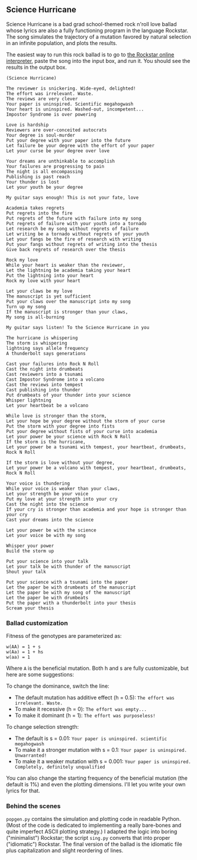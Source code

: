 ## Science Hurricane

Science Hurricane is a bad grad school-themed rock n'roll love ballad whose lyrics are also a fully functioning program in the language Rockstar. The song simulates the trajectory of a mutation favored by natural selection in an infinite population, and plots the results.

The easiest way to run this rock ballad is to go to [the Rockstar online interpreter](https://codewithrockstar.com/online), paste the song into the input box, and run it. You should see the results in the output box.

```
(Science Hurricane)

The reviewer is snickering. Wide-eyed, delighted!
The effort was irrelevant. Waste.
The reviews are very clever
Your paper is uninspired. Scientific megahogwash
Your heart is uninspired. Washed-out, incompetent...
Impostor Syndrome is over powering

Love is hardship
Reviewers are over-conceited autocrats
Your degree is soul-murder
Put your degree with your paper into the future
Let failure be your degree with the effort of your paper
Let your curse be your degree over love

Your dreams are unthinkable to accomplish
Your failures are progressing to pain
The night is all encompassing
Publishing is past reach
Your thunder is lost
Let your youth be your degree

My guitar says enough! This is not your fate, love

Academia takes regrets
Put regrets into the fire
Put regrets of the future with failure into my song
Put regrets of failure with your youth into a tornado
Let research be my song without regrets of failure
Let writing be a tornado without regrets of your youth
Let your fangs be the fire of research with writing
Put your fangs without regrets of writing into the thesis
Give back regrets of research over the thesis

Rock my love
While your heart is weaker than the reviewer,
Let the lightning be academia taking your heart
Put the lightning into your heart
Rock my love with your heart

Let your claws be my love
The manuscript is yet sufficient
Put your claws over the manuscript into my song
Turn up my song
If the manuscript is stronger than your claws,
My song is all-burning

My guitar says listen! To the Science Hurricane in you

The hurricane is whispering
The storm is whispering
lightning says allele frequency
A thunderbolt says generations

Cast your failures into Rock N Roll
Cast the night into drumbeats
Cast reviewers into a tsunami
Cast Impostor Syndrome into a volcano
Cast the reviews into tempest
Cast publishing into thunder
Put drumbeats of your thunder into your science
Whisper lightning
Let your heartbeat be a volcano

While love is stronger than the storm,
Let your hope be your degree without the storm of your curse
Put the storm with your degree into fists
Put your degree without fists of your curse into academia
Let your power be your science with Rock N Roll
If the storm is the hurricane,
Let your power be a tsunami with tempest, your heartbeat, drumbeats, Rock N Roll

If the storm is love without your degree,
Let your power be a volcano with tempest, your heartbeat, drumbeats, Rock N Roll

Your voice is thundering
While your voice is weaker than your claws,
Let your strength be your voice
Put my love at your strength into your cry
Cast the night into the science
If your cry is stronger than academia and your hope is stronger than your cry
Cast your dreams into the science

Let your power be with the science
Let your voice be with my song

Whisper your power
Build the storm up

Put your science into your talk
Let your talk be with thunder of the manuscript
Shout your talk

Put your science with a tsunami into the paper
Let the paper be with drumbeats of the manuscript
Let the paper be with my song of the manuscript
Let the paper be with drumbeats
Put the paper with a thunderbolt into your thesis
Scream your thesis
```

### Ballad customization

Fitness of the genotypes are parameterized as:

	w(AA) = 1 + s
	w(Aa) = 1 + hs
	w(aa) = 1
	
Where `A` is the beneficial mutation. Both h and s are fully customizable, but here are some suggestions:

To change the dominance, switch the line:

* The default mutation has additive effect (h = 0.5): `The effort was irrelevant. Waste.`
* To make it recessive (h = 0): `The effort was empty...`
* To make it dominant (h = 1): `The effort was purposeless!`

To change selection strength:

* The default is s = 0.01: `Your paper is uninspired. scientific megahogwash`
* To make it a stronger mutation with s = 0.1: `Your paper is uninspired. Unwarranted!`
* To make it a weaker mutation with s = 0.001: `Your paper is uninspired. Completely, definitely unqualified`

You can also change the starting frequency of the beneficial mutation (the default is 1%) and even the plotting dimensions. I'll let you write your own lyrics for that.

### Behind the scenes

`popgen.py` contains the simulation and plotting code in readable Python. (Most of the code is dedicated to implementing a really bare-bones and quite imperfect ASCII plotting strategy.) I adapted the logic into boring ("minimalist") Rockstar; the script `sing.py` converts that into proper ("idiomatic") Rockstar. The final version of the ballad is the idiomatic file plus capitalization and slight reordering of lines.
